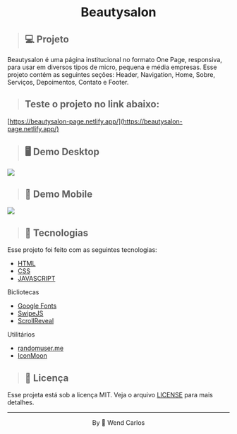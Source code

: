 <h1 align="center"> Beautysalon </h1>

> ## 💻 Projeto

Beautysalon é uma página institucional no formato One Page, responsiva, para usar em diversos tipos de micro, pequena e média empresas. Esse projeto contém as seguintes seções: Header, Navigation, Home, Sobre, Serviços, Depoimentos, Contato e Footer.

> ## Teste o projeto no link abaixo:

[https://beautysalon-page.netlify.app/](https://beautysalon-page.netlify.app/)

> ## 🖥️ Demo Desktop

<img src="./assets/fotos/beautysalon-desktop1.gif">

> ## 📱 Demo Mobile

<img src="./assets/fotos/beautysalon-mobile1.gif">


> ## 🚀 Tecnologias
Esse projeto foi feito com as seguintes tecnologias:

* [HTML](https://developer.mozilla.org/pt-BR/docs/Web/HTML)
* [CSS](https://developer.mozilla.org/pt-BR/docs/Web/CSS)
* [JAVASCRIPT](https://developer.mozilla.org/pt-BR/docs/Web/JavaScript)

Bicliotecas

* [Google Fonts](https://fonts.google.com/)
* [SwipeJS](https://swiperjs.com/)
* [ScrollReveal](https://scrollrevealjs.org/)

Utilitários

* [randomuser.me](https://randomuser.me/photos)
* [IconMoon](https://icomoon.io/)

> ## 📝 Licença

Esse projeta está sob a licença MIT. Veja o arquivo [LICENSE](https://github.com/W-Carlos/Beautysalon/blob/main/LICENSE) para mais detalhes.

---

<p align="center"> By 👋 Wend Carlos </p>


